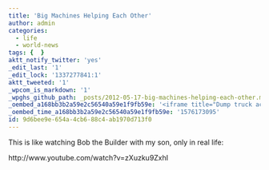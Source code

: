 ```yaml
---
title: 'Big Machines Helping Each Other'
author: admin
categories:
  - life
  - world-news
tags: {  }
aktt_notify_twitter: 'yes'
_edit_last: '1'
_edit_lock: '1337277841:1'
aktt_tweeted: '1'
_wpcom_is_markdown: '1'
_wpghs_github_path: _posts/2012-05-17-big-machines-helping-each-other.md
_oembed_a168bb3b2a59e2c56540a59e1f9fb59e: '<iframe title="Dump truck accident - Moxy MT41 turns over" width="700" height="394" src="https://www.youtube.com/embed/zXuzku9ZxhI?feature=oembed" frameborder="0" allow="accelerometer; autoplay; encrypted-media; gyroscope; picture-in-picture" allowfullscreen></iframe>'
_oembed_time_a168bb3b2a59e2c56540a59e1f9fb59e: '1576173095'
id: 9d6bee9e-654a-4cb6-88c4-ab1970d713f0
---
```

<p>This is like watching Bob the Builder with my son, only in real life:</p>
<p>http://www.youtube.com/watch?v=zXuzku9ZxhI</p>
